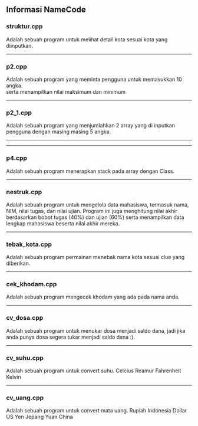 ## Informasi NameCode

### struktur.cpp
Adalah sebuah program untuk melihat detail kota sesuai kota yang diinputkan.

---

### p2.cpp
Adalah sebuah program yang meminta pengguna untuk memasukkan 10 angka.
<br>
serta menampilkan nilai maksimum dan minimum


---

### p2_1.cpp
Adalah sebuah program yang menjumlahkan 2 array yang di inputkan pengguna dengan masing masing 5 angka.


---


---

### p4.cpp
Adalah sebuah program menerapkan stack pada array dengan Class.


---

### nestruk.cpp
Adalah sebuah program untuk mengelola data mahasiswa, termasuk nama, NIM, nilai tugas, dan nilai ujian. Program ini juga menghitung nilai akhir berdasarkan bobot tugas (40%) dan ujian (60%) serta menampilkan data lengkap mahasiswa beserta nilai akhir mereka.

---

### tebak_kota.cpp
Adalah sebuah program permainan menebak nama kota sesuai clue yang diberikan.

---

### cek_khodam.cpp
Adalah sebuah program mengecek khodam yang ada pada nama anda.

---

### cv_dosa.cpp
Adalah sebuah program untuk menukar dosa menjadi saldo dana, jadi jika anda punya dosa segera tukar menjadi saldo dana :).


---

### cv_suhu.cpp
Adalah sebuah program untuk convert suhu. 
Celcius 
Reamur
Fahrenheit
Kelvin


---

### cv_uang.cpp
Adalah sebuah program untuk convert mata uang. 
Rupiah Indonesia
Dollar US
Yen Jepang
Yuan China
